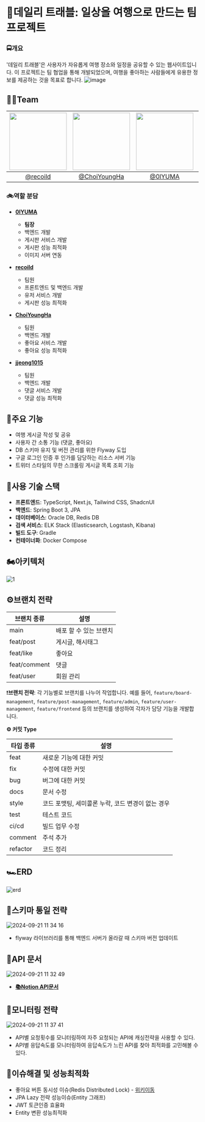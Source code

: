 

# 🚀데일리 트래블: 일상을 여행으로 만드는 팀 프로젝트

### 🚍개요
'데일리 트래블'은 사용자가 자유롭게 여행 장소와 일정을 공유할 수 있는 웹사이트입니다. 이 프로젝트는 팀 협업을 통해 개발되었으며, 여행을 좋아하는 사람들에게 유용한 정보를 제공하는 것을 목표로 합니다.
![image](https://github.com/user-attachments/assets/50b6b241-e5e1-4f9f-97f9-3a56ab93caee)


## 🏃‍♂️Team 

| <img src="https://avatars.githubusercontent.com/u/22585023?v=4" width="150" height="150"/> | <img src="https://avatars.githubusercontent.com/u/64997345?v=4" width="150" height="150"/> | <img src="https://avatars.githubusercontent.com/u/102151689?v=4" width="150" height="150"/> | <img src="https://avatars.githubusercontent.com/u/102151689?v=4" width="150" height="150"/> |
| :----------------------------------------------------------------------------------------: | :----------------------------------------------------------------------------------------: | :-----------------------------------------------------------------------------------------: | :-----------------------------------------------------------------------------------------: |
|                           [@recoild](https://github.com/recoild)                           |                       [@ChoiYoungHa](https://github.com/ChoiYoungHa)                       |                            [@0lYUMA](https://github.com/0lYUMA)                             |                            [@jjeong1015](https://github.com/jjeong1015)                      |

### 🚲역할 분담

- **[0lYUMA](https://github.com/0lYUMA)**
  - **팀장**
  - 백엔드 개발
  - 게시판 서비스 개발
  - 게시판 성능 최적화
  - 이미지 서버 연동

- **[recoild](https://github.com/recoild)**
  - 팀원
  - 프론트엔드 및 백엔드 개발
  - 유저 서비스 개발
  - 게시판 성능 최적화

- **[ChoiYoungHa](https://github.com/ChoiYoungHa)**
  - 팀원
  - 백엔드 개발
  - 좋아요 서비스 개발
  - 좋아요 성능 최적화

- **[jjeong1015](https://github.com/jjeong1015)**
  - 팀원
  - 백엔드 개발
  - 댓글 서비스 개발
  - 댓글 성능 최적화


## 🌄주요 기능
- 여행 게시글 작성 및 공유
- 사용자 간 소통 기능 (댓글, 좋아요)
- DB 스키마 유지 및 버전 관리를 위한 Flyway 도입
- 구글 로그인 인증 후 인가를 담당하는 리소스 서버 기능
- 트위터 스타일의 무한 스크롤링 게시글 목록 조회 기능

## 🚀사용 기술 스택
- **프론트엔드**: TypeScript, Next.js, Tailwind CSS, ShadcnUI
- **백엔드**: Spring Boot 3, JPA
- **데이터베이스**: Oracle DB,  Redis DB
- **검색 서비스**: ELK Stack (Elasticsearch, Logstash, Kibana)
- **빌드 도구**: Gradle
- **컨테이너화**: Docker Compose


## 🏍아키텍처
![1](https://github.com/user-attachments/assets/cddfd0f4-1713-4ee6-8685-1df46b36bc5a)


## ⚙️브랜치 전략

| 브랜치 종류 | 설명 |
| --- | --- |
| main | 배포 할 수 있는 브랜치 |
| feat/post | 게시글, 해시태그 |
| feat/like | 좋아요 |
| feat/comment | 댓글 |
| feat/user | 회원 관리 |

❗️**브랜치 전략**: 각 기능별로 브랜치를 나누어 작업합니다. 예를 들어, `feature/board-management`, `feature/post-management`, `feature/admin`, `feature/user-management`, `feature/frontend` 등의 브랜치를 생성하여 각자가 담당 기능을 개발합니다.

**⚙️ 커밋 Type**

| 타입 종류 | 설명 |
| --- | --- |
| feat | 새로운 기능에 대한 커밋 |
| fix | 수정에 대한 커밋 |
| bug | 버그에 대한 커밋 |
| docs | 문서 수정 |
| style | 코드 포맷팅, 세미콜론 누락, 코드 변경이 없는 경우 |
| test | 테스트 코드 |
| ci/cd | 빌드 업무 수정 |
| comment | 주석 추가 |
| refactor | 코드 정리 |

## 🏎ERD
![erd](https://github.com/user-attachments/assets/b5549d2e-a6bb-4151-b2fd-0ce851719771)

## 🏀스키마 통일 전략
![2024-09-21 11 34 16](https://github.com/user-attachments/assets/968a1e25-1c6b-433f-81b5-ae9238698d3f)
- flyway 라이브러리를 통해 백엔드 서버가 올라갈 때 스키마 버전 업데이트

## 🏓API 문서
![2024-09-21 11 32 49](https://github.com/user-attachments/assets/91191b72-255d-4880-b3f0-ea5c983834f5)
- **[📚Notion API문서](https://bittersweet-smoke-cb8.notion.site/API-e701b7aaaa2d4464bf00c0177df6490f?pvs=4)**
## 🎨모니터링 전략
![2024-09-21 11 37 41](https://github.com/user-attachments/assets/c7d19dfe-6b14-49dc-8292-837151900d52)
- API별 요청횟수를 모니터링하여 자주 요청되는 API에 캐싱전략을 사용할 수 있다.
- API별 응답속도를 모니터링하여 응답속도가 느린 API를 찾아 최적화를 고민해볼 수 있다. 
## 🥇이슈해결 및 성능최적화
- 좋아요 버튼 동시성 이슈(Redis Distributed Lock) - [위키이동](https://github.com/WooriFisa3-TeamOrg/daily-travel/wiki/%EC%A2%8B%EC%95%84%EC%9A%94-%EB%B2%84%ED%8A%BC-%EB%8F%99%EC%8B%9C%EC%84%B1-%EC%9D%B4%EC%8A%88(Redis-Distributed-Lock))
- JPA Lazy 전략 성능이슈(Entity 그래프)
- JWT 토큰인증 효율화
- Entity 변환 성능최적화


